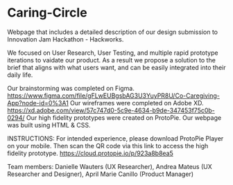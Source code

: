 # Caring-Circle
Webpage that includes a detailed description of our design submission to Innovation Jam Hackathon - Hackworks.

We focused on User Research, User Testing, and multiple rapid prototype iterations to vaidate our product. As a result we propose a solution to the brief that aligns with what users want, and can be easily integrated into their daily life.

Our brainstorming was completed on Figma. https://www.figma.com/file/gFLwEUBgsbAG3U3YuyPR8U/Co-Caregiving-App?node-id=0%3A1
Our wireframes were completed on Adobe XD. https://xd.adobe.com/view/57c747d0-5c9e-4634-b9de-347453f75c0b-0294/
Our high fidelity prototypes were created on ProtoPie. 
Our webpage was built using HTML & CSS. 



INSTRUCTIONS: For intended experience, please download ProtoPie Player on your mobile. Then scan the QR code via this link to access the high fidelity prototype. https://cloud.protopie.io/p/923a8b8ea5 


Team members: Danielle Wauters (UX Researcher), Andrea Mateus (UX Researcher and Designer), April Marie Canillo (Product Manager)
